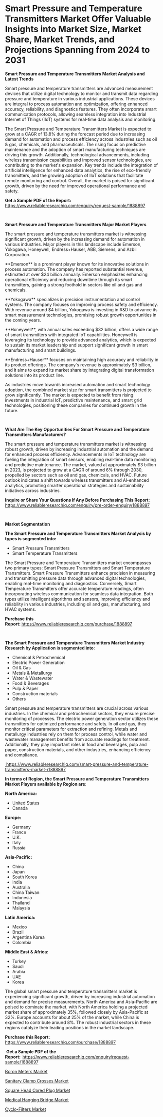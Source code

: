 <p><h1>Smart Pressure and Temperature Transmitters Market Offer Valuable Insights into Market Size, Market Share, Market Trends, and Projections Spanning from 2024 to 2031</h1></p><p><strong>Smart Pressure and Temperature Transmitters Market Analysis and Latest Trends</strong></p>
<p><p>Smart pressure and temperature transmitters are advanced measurement devices that utilize digital technology to monitor and transmit data regarding pressure and temperature in various industrial applications. These devices are integral to process automation and optimization, offering enhanced accuracy, reliability, and diagnostics features. They often incorporate smart communication protocols, allowing seamless integration into Industrial Internet of Things (IIoT) systems for real-time data analysis and monitoring.</p><p>The Smart Pressure and Temperature Transmitters Market is expected to grow at a CAGR of 13.8% during the forecast period due to increasing demand for automation and process efficiency across industries such as oil & gas, chemicals, and pharmaceuticals. The rising focus on predictive maintenance and the adoption of smart manufacturing techniques are driving this growth. Additionally, technological advancements, including wireless transmission capabilities and improved sensor technologies, are contributing to the market's expansion. Key trends include the integration of artificial intelligence for enhanced data analytics, the rise of eco-friendly transmitters, and the growing adoption of IIoT solutions that facilitate remote monitoring and control. Overall, the market is poised for significant growth, driven by the need for improved operational performance and safety.</p></p>
<p><strong>Get a Sample PDF of the Report:&nbsp;</strong> <a href="https://www.reliableresearchiq.com/enquiry/request-sample/1888897?utm_campaign=1780&utm_medium=2&utm_source=Github&utm_content=ia&utm_term=24102024&utm_id=smart-pressure-and-temperature-transmitters">https://www.reliableresearchiq.com/enquiry/request-sample/1888897</a></p>
<p>&nbsp;</p>
<p><strong>Smart Pressure and Temperature Transmitters Major Market Players</strong></p>
<p><p>The smart pressure and temperature transmitters market is witnessing significant growth, driven by the increasing demand for automation in various industries. Major players in this landscape include Emerson, Yokogawa, Honeywell, Endress+Hauser, ABB, Siemens, and Azbil Corporation.</p><p>**Emerson** is a prominent player known for its innovative solutions in process automation. The company has reported substantial revenue, estimated at over $24 billion annually. Emerson emphasizes enhancing operational efficiency and reducing downtime through its smart transmitters, gaining a strong foothold in sectors like oil and gas and chemicals.</p><p>**Yokogawa** specializes in precision instrumentation and control systems. The company focuses on improving process safety and efficiency. With revenue around $4 billion, Yokogawa is investing in R&D to advance its smart measurement technologies, promising robust growth opportunities in the coming years.</p><p>**Honeywell**, with annual sales exceeding $32 billion, offers a wide range of smart transmitters with integrated IoT capabilities. Honeywell is leveraging its technology to provide advanced analytics, which is expected to sustain its market leadership and support significant growth in smart manufacturing and smart buildings.</p><p>**Endress+Hauser** focuses on maintaining high accuracy and reliability in its product offerings. The company's revenue is approximately $3 billion, and it aims to expand its market share by integrating digital transformation solutions into its product line.</p><p>As industries move towards increased automation and smart technology adoption, the combined market size for smart transmitters is projected to grow significantly. The market is expected to benefit from rising investments in industrial IoT, predictive maintenance, and smart grid technologies, positioning these companies for continued growth in the future.</p></p>
<p>&nbsp;</p>
<p><strong>What Are The Key Opportunities For Smart Pressure and Temperature Transmitters Manufacturers?</strong></p>
<p><p>The smart pressure and temperature transmitters market is witnessing robust growth, driven by increasing industrial automation and the demand for enhanced process efficiency. Advancements in IoT technology are fueling the integration of smart sensors, enabling real-time data monitoring and predictive maintenance. The market, valued at approximately $3 billion in 2023, is projected to grow at a CAGR of around 6% through 2030, propelled by sectors such as oil and gas, chemicals, and HVAC. Future outlook indicates a shift towards wireless transmitters and AI-enhanced analytics, promoting smarter operational strategies and sustainability initiatives across industries.</p></p>
<p><strong>Inquire or Share Your Questions If Any Before Purchasing This Report:</strong> <a href="https://www.reliableresearchiq.com/enquiry/pre-order-enquiry/1888897?utm_campaign=1780&utm_medium=2&utm_source=Github&utm_content=ia&utm_term=24102024&utm_id=smart-pressure-and-temperature-transmitters">https://www.reliableresearchiq.com/enquiry/pre-order-enquiry/1888897</a></p>
<p>&nbsp;</p>
<p><strong>Market Segmentation</strong></p>
<p><strong>The Smart Pressure and Temperature Transmitters Market Analysis by types is segmented into:</strong></p>
<p><ul><li>Smart Pressure Transmitters</li><li>Smart Temperature Transmitters</li></ul></p>
<p><p>The Smart Pressure and Temperature Transmitters market encompasses two primary types: Smart Pressure Transmitters and Smart Temperature Transmitters. Smart Pressure Transmitters enhance precision in measuring and transmitting pressure data through advanced digital technologies, enabling real-time monitoring and diagnostics. Conversely, Smart Temperature Transmitters offer accurate temperature readings, often incorporating wireless communication for seamless data integration. Both types utilize intelligent algorithms and sensors, improving efficiency and reliability in various industries, including oil and gas, manufacturing, and HVAC systems.</p></p>
<p><strong>Purchase this Report:&nbsp;</strong><a href="https://www.reliableresearchiq.com/purchase/1888897?utm_campaign=1780&utm_medium=2&utm_source=Github&utm_content=ia&utm_term=24102024&utm_id=smart-pressure-and-temperature-transmitters">https://www.reliableresearchiq.com/purchase/1888897</a></p>
<p>&nbsp;</p>
<p><strong>The Smart Pressure and Temperature Transmitters Market Industry Research by Application is segmented into:</strong></p>
<p><ul><li>Chemical & Petrochemical</li><li>Electric Power Generation</li><li>Oil & Gas</li><li>Metals & Metallurgy</li><li>Water & Wastewater</li><li>Food & Beverages</li><li>Pulp & Paper</li><li>Construction materials</li><li>Others</li></ul></p>
<p><p>Smart pressure and temperature transmitters are crucial across various industries. In the chemical and petrochemical sectors, they ensure precise monitoring of processes. The electric power generation sector utilizes these transmitters for optimized performance and safety. In oil and gas, they monitor critical parameters for extraction and refining. Metals and metallurgy industries rely on them for process control, while water and wastewater management benefits from accurate readings for treatment. Additionally, they play important roles in food and beverages, pulp and paper, construction materials, and other industries, enhancing efficiency and compliance.</p></p>
<p><a href="https://www.reliableresearchiq.com/smart-pressure-and-temperature-transmitters-market-r1888897?utm_campaign=1780&utm_medium=2&utm_source=Github&utm_content=ia&utm_term=24102024&utm_id=smart-pressure-and-temperature-transmitters">&nbsp;https://www.reliableresearchiq.com/smart-pressure-and-temperature-transmitters-market-r1888897</a></p>
<p><strong>In terms of Region, the Smart Pressure and Temperature Transmitters Market Players available by Region are:</strong></p>
<p>
    <p> <strong> North America: </strong>
        <ul>
            <li>United States</li>
            <li>Canada</li>
        </ul>
        </p> 
    <p> <strong> Europe: </strong>
        <ul>
            <li>Germany</li>
            <li>France</li>
            <li>U.K.</li>
            <li>Italy</li>
            <li>Russia</li>
        </ul>
        </p> 
    <p> <strong> Asia-Pacific: </strong>
        <ul>
            <li>China</li>
            <li>Japan</li>
            <li>South Korea</li>
            <li>India</li>
            <li>Australia</li>
            <li>China Taiwan</li>
            <li>Indonesia</li>
            <li>Thailand</li>
            <li>Malaysia</li>
        </ul>
        </p> 
    <p> <strong> Latin America: </strong>
        <ul>
            <li>Mexico</li>
            <li>Brazil</li>
            <li>Argentina Korea</li>
            <li>Colombia</li>
        </ul>
        </p> 
    <p> <strong> Middle East & Africa: </strong>
        <ul>
            <li>Turkey</li>
            <li>Saudi</li>
            <li>Arabia</li>
            <li>UAE</li>
            <li>Korea</li>
        </ul>
    </p>
    </p>
<p><p>The global smart pressure and temperature transmitters market is experiencing significant growth, driven by increasing industrial automation and demand for precise measurements. North America and Asia-Pacific are poised to dominate the market, with North America holding a projected market share of approximately 35%, followed closely by Asia-Pacific at 32%. Europe accounts for about 25% of the market, while China is expected to contribute around 8%. The robust industrial sectors in these regions catalyze their leading positions in the market landscape.</p></p>
<p><strong>Purchase this Report: </strong><a href="https://www.reliableresearchiq.com/purchase/1888897?utm_campaign=1780&utm_medium=2&utm_source=Github&utm_content=ia&utm_term=24102024&utm_id=smart-pressure-and-temperature-transmitters">https://www.reliableresearchiq.com/purchase/1888897</a></p>
<p>&nbsp;<strong>Get a Sample PDF of the Report:&nbsp;&nbsp;</strong><a href="https://www.reliableresearchiq.com/enquiry/request-sample/1888897?utm_campaign=1780&utm_medium=2&utm_source=Github&utm_content=ia&utm_term=24102024&utm_id=smart-pressure-and-temperature-transmitters">https://www.reliableresearchiq.com/enquiry/request-sample/1888897</a></p>
<p><strong></strong></p>
<p><p><a href="https://www.linkedin.com/pulse/navigating-global-boron-meters-market-landscape-trends-forecasts-mlmwc?utm_campaign=1780&utm_medium=2&utm_source=Github&utm_content=ia&utm_term=24102024&utm_id=smart-pressure-and-temperature-transmitters">Boron Meters Market</a></p><p><a href="https://www.linkedin.com/pulse/analyzing-global-sanitary-clamp-crosses-market-growth-prospects-tb5xc?utm_campaign=1780&utm_medium=2&utm_source=Github&utm_content=ia&utm_term=24102024&utm_id=smart-pressure-and-temperature-transmitters">Sanitary Clamp Crosses Market</a></p><p><a href="https://www.linkedin.com/pulse/square-head-cored-plug-industry-forecast-market-shifts-strategic-rcq1c?utm_campaign=1780&utm_medium=2&utm_source=Github&utm_content=ia&utm_term=24102024&utm_id=smart-pressure-and-temperature-transmitters">Square Head Cored Plug Market</a></p><p><a href="https://github.com/JubayerMia832/Market-Research-Report-List-1/blob/main/medical-hanging-bridge-market.md?utm_campaign=1780&utm_medium=2&utm_source=Github&utm_content=ia&utm_term=24102024&utm_id=smart-pressure-and-temperature-transmitters">Medical Hanging Bridge Market</a></p><p><a href="https://www.linkedin.com/pulse/cyclo-filters-market-penetration-strategies-untapped-markets-omlvc?utm_campaign=1780&utm_medium=2&utm_source=Github&utm_content=ia&utm_term=24102024&utm_id=smart-pressure-and-temperature-transmitters">Cyclo-Filters Market</a></p></p>